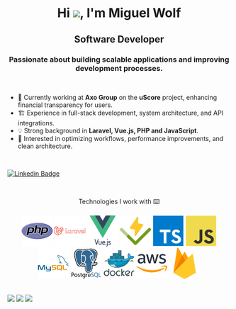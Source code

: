 <h1 align="center">Hi <img src="https://raw.githubusercontent.com/kaueMarques/kaueMarques/master/hi.gif" width="30px">, I'm Miguel Wolf</h1>
<h2 align="center">Software Developer</h2>
<h3 align="center">Passionate about building scalable applications and improving development processes.</h3>

<br>

- 💼 Currently working at **Axo Group** on the **uScore** project, enhancing financial transparency for users.
- 🏗️ Experience in full-stack development, system architecture, and API integrations.
- 💡 Strong background in **Laravel, Vue.js, PHP and JavaScript**.
- 🚀 Interested in optimizing workflows, performance improvements, and clean architecture.

<br>

[![Linkedin Badge](https://img.shields.io/badge/-Your%20Name-0077B5?style=flat-square&logo=Linkedin&logoColor=white&link=https://www.linkedin.com/in/YOUR_PROFILE/)](https://www.linkedin.com/in/miguel-wolf/) 

<br>

<p align="center">
Technologies I work with ⌨️
<br>
<br>
<img src="https://raw.githubusercontent.com/devicons/devicon/master/icons/php/php-original.svg" alt="php" width="70" height="70"/>
<img src="https://raw.githubusercontent.com/devicons/devicon/master/icons/laravel/laravel-line-wordmark.svg" alt="laravel" width="70" height="70"/>
<img src="https://raw.githubusercontent.com/devicons/devicon/master/icons/vuejs/vuejs-original-wordmark.svg" alt="vuejs" width="70" height="70"/>
<img src="https://raw.githubusercontent.com/devicons/devicon/master/icons/vitest/vitest-original.svg" alt="vitest" width="70" height="70"/>
<img src="https://raw.githubusercontent.com/devicons/devicon/master/icons/typescript/typescript-original.svg" alt="typescript" width="70" height="70"/>
<img src="https://raw.githubusercontent.com/devicons/devicon/master/icons/javascript/javascript-original.svg" alt="javascript" width="70" height="70"/>
<img src="https://raw.githubusercontent.com/devicons/devicon/master/icons/mysql/mysql-original-wordmark.svg" alt="mysql" width="70" height="70"/>
<img src="https://raw.githubusercontent.com/devicons/devicon/master/icons/postgresql/postgresql-original-wordmark.svg" alt="postgresql" width="70" height="70"/>
<img src="https://raw.githubusercontent.com/devicons/devicon/master/icons/docker/docker-original-wordmark.svg" alt="docker" width="70" height="70"/>
<img src="https://raw.githubusercontent.com/devicons/devicon/master/icons/amazonwebservices/amazonwebservices-original-wordmark.svg" alt="aws" width="70" height="70"/>
<img src="https://raw.githubusercontent.com/devicons/devicon/master/icons/firebase/firebase-original.svg" alt="firebase" width="70" height="70"/>

<br>
<br>
</p>

<img height=200 align="center" src="https://github-readme-stats.vercel.app/api?username=miguelSWolf" />
<img height=200 align="center" src="https://github-readme-stats.vercel.app/api/top-langs?username=miguelSWolf&layout=compact&langs_count=8&card_width=320" />
<img height=200 align="center" src="https://github-readme-streak-stats.herokuapp.com/?user=miguelSWolf&theme=dracula&hide_border=true)" />
